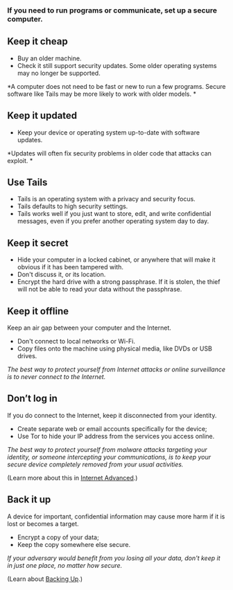 [Title]: # (Create a Secure Computer)
[Order]: # (3)

### If you need to run programs or communicate, set up a secure computer.

## Keep it cheap
 
*	Buy an older machine. 
*	Check it still support security updates. Some older operating systems may no longer be supported. 

*A computer does not need to be fast or new to run a few programs. Secure software like Tails may be more likely to work with older models. *

## Keep it updated

*	Keep your device or operating system up-to-date with software updates. 

*Updates will often fix security problems in older code that attacks can exploit. *

## Use Tails

* Tails is an operating system with a privacy and security focus.
* Tails defaults to high security settings.
* Tails works well if you just want to store, edit, and write confidential messages, even if you prefer another operating system day to day. 

## Keep it secret

*	Hide your computer in a locked cabinet, or anywhere that will make it obvious if it has been tampered with. 
*  Don't discuss it, or its location. 
*	Encrypt the hard drive with a strong passphrase. If it is stolen, the thief will not be able to read your data without the passphrase.

## Keep it offline 

Keep an air gap between your computer and the Internet. 

*	Don't connect to local networks or Wi-Fi.
*  Copy files onto the machine using physical media, like DVDs or USB drives. 

*The best way to protect yourself from Internet attacks or online surveillance is to never connect to the Internet.* 

## Don’t log in 

If you do connect to the Internet, keep it disconnected from your identity. 

*	Create separate web or email accounts specifically for the device;
*  	Use Tor to hide your IP address from the services you access online. 

*The best way to protect yourself from malware attacks targeting your identity, or someone intercepting your communications, is to keep your secure device completely removed from your usual activities.*  

(Learn more about this in [Internet Advanced](umbrella://lesson/the-internet/1).) 

## Back it up

A device for important, confidential information may cause more harm if it is lost or becomes a target. 

*	Encrypt a copy of your data;
* 	Keep the copy somewhere else secure.

*If your adversary would benefit from you losing all your data, don't keep it in just one place, no matter how secure.*

(Learn about [Backing Up](umbrella://lesson/backing-up).)

